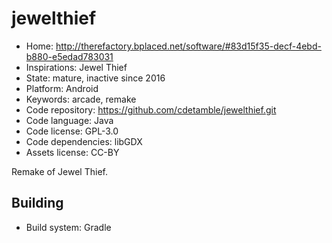 # jewelthief

- Home: http://therefactory.bplaced.net/software/#83d15f35-decf-4ebd-b880-e5edad783031
- Inspirations: Jewel Thief
- State: mature, inactive since 2016
- Platform: Android
- Keywords: arcade, remake
- Code repository: https://github.com/cdetamble/jewelthief.git
- Code language: Java
- Code license: GPL-3.0
- Code dependencies: libGDX
- Assets license: CC-BY

Remake of Jewel Thief.

## Building

- Build system: Gradle
